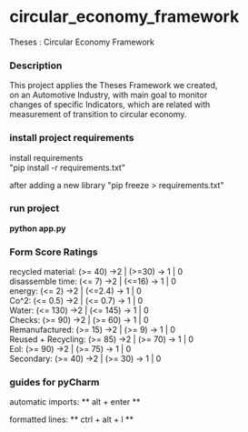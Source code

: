 # circular_economy_framework
Theses : Circular Economy Framework

### Description
This project applies the Theses Framework we created,  
on an Automotive Industry, with main goal to monitor  
changes of specific Indicators, which are related with  
measurement of transition to circular economy.



### install project requirements
 install requirements  
 "pip install -r requirements.txt"
 
 after adding a new library
 "pip freeze > requirements.txt"
 
 ### run project
 **python app.py**
 
 ### Form Score Ratings
 recycled material: (>= 40) ->2 | (>=30) -> 1 | 0  
 disassemble time: (<= 7) ->2 | (<=16) -> 1 | 0  
 energy: (<= 2) ->2 | (<=2.4) -> 1 | 0  
 Co^2: (<= 0.5) ->2 | (<= 0.7) -> 1 | 0  
 Water: (<= 130) ->2 | (<= 145) -> 1 | 0  
 Checks: (>= 90) ->2 | (>= 60) -> 1 | 0  
 Remanufactured: (>= 15) ->2 | (>= 9) -> 1 | 0  
 Reused + Recycling: (>= 85) ->2 | (>= 70) -> 1 | 0  
 Eol: (>= 90) ->2 | (>= 75) -> 1 | 0  
 Secondary: (>= 40) ->2 | (>= 30) -> 1 | 0  
  
  
 
 
 ### guides for pyCharm
  automatic imports: 
  ** alt + enter **
  
  formatted lines:
  ** ctrl + alt + l **
 
